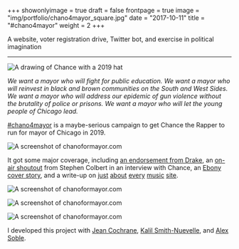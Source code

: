 +++
showonlyimage = true
draft = false
frontpage = true
image = "img/portfolio/chano4mayor_square.jpg"
date = "2017-10-11"
title = "#chano4mayor"
weight = 2
+++

A website, voter registration drive, Twitter bot, and exercise in political imagination 

<!--more-->

***

![A drawing of Chance with a 2019 hat](/img/portfolio/chano4mayor.jpg)

*We want a mayor who will fight for public education. We want a mayor who will reinvest in black and brown communities on the South and West Sides. We want a mayor who will address our epidemic of gun violence without the brutality of police or prisons. We want a mayor who will let the young people of Chicago lead.*

[#chano4mayor](http://chanoformayor.com) is a maybe-serious campaign to get Chance the Rapper to run for mayor of Chicago in 2019.

![A screenshot of chanoformayor.com](/img/portfolio/chano4mayor2.png)

It got some major coverage, including [an endorsement from Drake](http://www.thefader.com/2017/04/05/drake-chance-the-rapper-mayor-endorsement), an [on-air shoutout](https://www.youtube.com/watch?v=lECL5B7a2EA) from Stephen Colbert in an interview with Chance, an [Ebony cover story](https://medium.com/@AdrienneWrites/chance-the-rapper-for-president-e834a5793a2b), and a write-up on [just](https://noisey.vice.com/en_us/article/4xeek9/fans-urge-chance-the-rapper-to-run-for-mayor-of-chicago) [about](https://pitchfork.com/news/71556-fans-launch-campaign-urging-chance-the-rapper-to-run-for-mayor-of-chicago/) [every](http://www.xxlmag.com/news/2017/04/campaign-urges-chance-the-rapper-run-mayor-chicago/) [music](http://www.complex.com/music/2017/04/theres-now-a-campaign-for-chance-the-rapper-to-become-mayor-of-chicago) [site](http://www.billboard.com/articles/columns/hip-hop/7751533/chance-the-rapper-for-chicago-mayor-fans-start-campaign). 

![A screenshot of chanoformayor.com](/img/portfolio/chano4mayor3.png)

![A screenshot of chanoformayor.com](/img/portfolio/chano4mayor4.png)

![A screenshot of chanoformayor.com](/img/portfolio/chano4mayor5.png)

I developed this project with [Jean Cochrane](https://jeancochrane.com), [Kalil Smith-Nuevelle](https://github.com/kalilsn), and [Alex Soble](https://twitter.com/alexsoble).